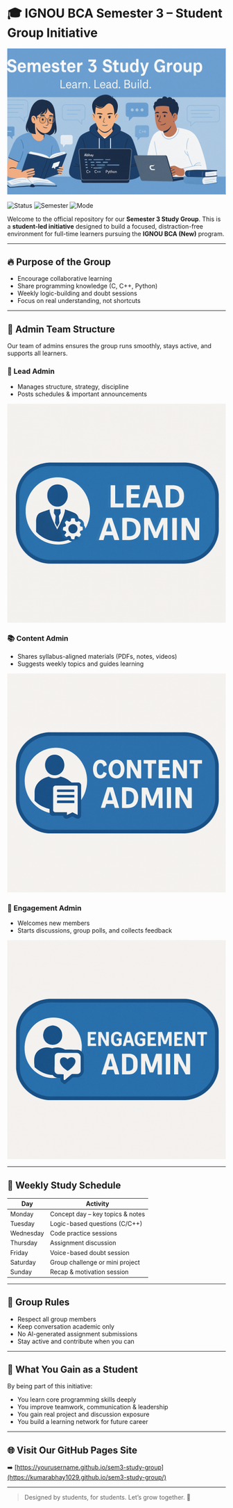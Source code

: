 # 🎓 IGNOU BCA Semester 3 – Student Group Initiative

![Semester 3 Study Group Banner](assets/banner_sem3.png)

![Status](https://img.shields.io/badge/Status-Active%20Group-brightgreen?style=for-the-badge&logo=github)
![Semester](https://img.shields.io/badge/Semester-3-blue?style=for-the-badge)
![Mode](https://img.shields.io/badge/Mode-Full%20Time%20Learning-blueviolet?style=for-the-badge)

Welcome to the official repository for our **Semester 3 Study Group**. This is a **student-led initiative** designed to build a focused, distraction-free environment for full-time learners pursuing the **IGNOU BCA (New)** program.

---

## 🔥 Purpose of the Group
- Encourage collaborative learning
- Share programming knowledge (C, C++, Python)
- Weekly logic-building and doubt sessions
- Focus on real understanding, not shortcuts

---

## 👥 Admin Team Structure
Our team of admins ensures the group runs smoothly, stays active, and supports all learners.

### 👑 Lead Admin
- Manages structure, strategy, discipline
- Posts schedules & important announcements

![Lead Admin](assets/lead_admin_badge.png)

### 📚 Content Admin
- Shares syllabus-aligned materials (PDFs, notes, videos)
- Suggests weekly topics and guides learning

![Content Admin](assets/content_admin_badge.png)

### 🤝 Engagement Admin
- Welcomes new members
- Starts discussions, group polls, and collects feedback

![Engagement Admin](assets/engagement_admin_badge.png)

---

## 📅 Weekly Study Schedule
| Day       | Activity                          |
|-----------|-----------------------------------|
| Monday    | Concept day – key topics & notes  |
| Tuesday   | Logic-based questions (C/C++)     |
| Wednesday | Code practice sessions            |
| Thursday  | Assignment discussion             |
| Friday    | Voice-based doubt session         |
| Saturday  | Group challenge or mini project   |
| Sunday    | Recap & motivation session        |

---

## 📌 Group Rules
- Respect all group members
- Keep conversation academic only
- No AI-generated assignment submissions
- Stay active and contribute when you can

---

## 🧠 What You Gain as a Student
By being part of this initiative:
- You learn core programming skills deeply
- You improve teamwork, communication & leadership
- You gain real project and discussion exposure
- You build a learning network for future career

---

## 🌐 Visit Our GitHub Pages Site
➡️ [https://yourusername.github.io/sem3-study-group](https://kumarabhay1029.github.io/sem3-study-group/)

---

> Designed by students, for students. Let’s grow together. 🚀
